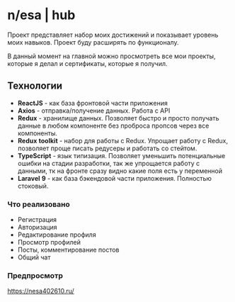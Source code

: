 # n/esa | hub

Проект представляет набор моих достижений и показывает уровень моих навыков. 
Проект буду расширять по функционалу. 

В данный момент на главной можно просмотреть все мои проекты, которые я делал и сертификаты, которые я получил.

## Технологии
* **ReactJS** - как база фронтовой части приложения
* **Axios** - отправка/получение данных. Работа с API
* **Redux** - хранилище данных. Позволяет быстро и просто получать данные в любом компоненте без проброса пропсов через все компоненты.
* **Redux** **toolkit** - набор для работы с Redux. Упрощает работу с Redux, позволяет проще писать редусеры и работать со стейтом. 
* **TypeScript** - язык типизация. Позволяет уменьшить потенциальные ошибки на стадии разработки, так же упрощается работу с данными, тк на фронте сразу видно какие поля есть у переменной
* **Laravel** **9** - как база бэкендовой части приложения. Полностью стоковый. 

### Что реализовано
* Регистрация
* Авторизация
* Редактирование профиля
* Просмотр профилей
* Посты, комментирование постов
* Общий чат


### Предпросмотр
https://nesa402610.ru/
